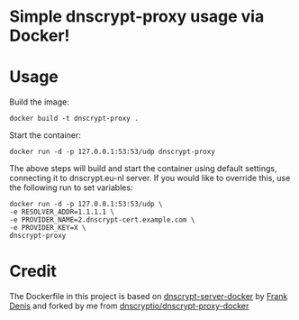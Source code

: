 # Simple dnscrypt-proxy usage via Docker!

# Usage

Build the image:

	docker build -t dnscrypt-proxy .

Start the container:

	docker run -d -p 127.0.0.1:53:53/udp dnscrypt-proxy

The above steps will build and start the container using default settings, connecting it to dnscrypt.eu-nl server. If you would like to override this, use the following run to set variables:

	docker run -d -p 127.0.0.1:53:53/udp \
	-e RESOLVER_ADDR=1.1.1.1 \
	-e PROVIDER_NAME=2.dnscrypt-cert.example.com \
	-e PROVIDER_KEY=X \
	dnscrypt-proxy

# Credit

The Dockerfile in this project is based on [dnscrypt-server-docker](https://github.com/jedisct1/dnscrypt-server-docker) by [Frank Denis](https://00f.net/) and forked by me from [dnscryptio/dnscrypt-proxy-docker](https://github.com/dnscryptio/dnscrypt-proxy-docker)

